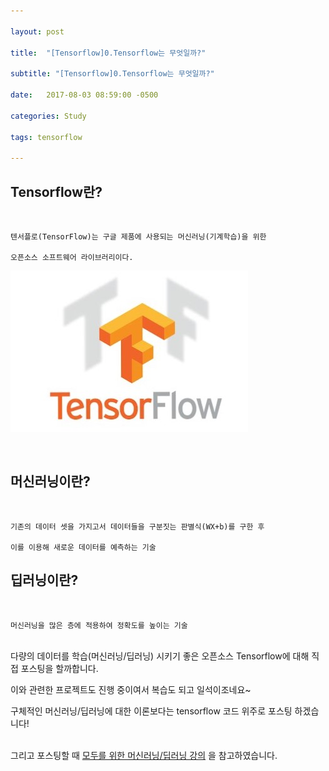 ```yaml
---

layout: post

title:  "[Tensorflow]0.Tensorflow는 무엇일까?"

subtitle: "[Tensorflow]0.Tensorflow는 무엇일까?"

date:   2017-08-03 08:59:00 -0500

categories: Study

tags: tensorflow

---
```


## Tensorflow란?

<br>

```
텐서플로(TensorFlow)는 구글 제품에 사용되는 머신러닝(기계학습)을 위한 

오픈소스 소프트웨어 라이브러리이다.
```

![image](/image/tensorflow_img/tensorflow.jpg)

<br>    

## 머신러닝이란?

<br>

```
기존의 데이터 셋을 가지고서 데이터들을 구분짓는 판별식(WX+b)를 구한 후 

이를 이용해 새로운 데이터를 예측하는 기술
```  


## 딥러닝이란?

<br>

```
머신러닝을 많은 층에 적용하여 정확도를 높이는 기술
```


<br>
다량의 데이터를 학습(머신러닝/딥러닝) 시키기 좋은 오픈소스 Tensorflow에 대해 직접 포스팅을 할까합니다.
   
이와 관련한 프로젝트도 진행 중이여서 복습도 되고 일석이조네요~
    
구체적인 머신러닝/딥러닝에 대한 이론보다는 tensorflow 코드 위주로 포스팅 하겠습니다! 
<br>
<br>

그리고 포스팅할 때 [모두를 위한 머신러닝/딥러닝 강의](http://hunkim.github.io/ml/) 을 참고하였습니다.


